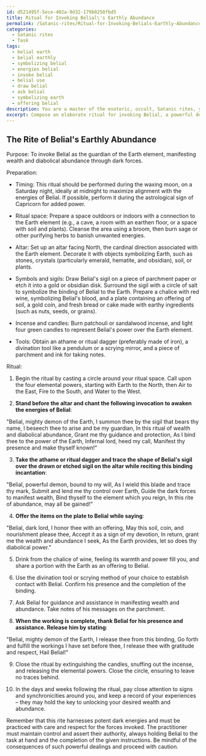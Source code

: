 ```yaml
---
id: d521495f-5ece-402a-9d32-179b0250fbd5
title: Ritual for Invoking Belial\'s Earthly Abundance
permalink: /Satanic-rites/Ritual-for-Invoking-Belials-Earthly-Abundance/
categories:
  - Satanic rites
  - Task
tags:
  - belial earth
  - belial earthly
  - symbolizing belial
  - energies belial
  - invoke belial
  - belial use
  - draw belial
  - ask belial
  - symbolizing earth
  - offering belial
description: You are a master of the esoteric, occult, Satanic rites, you complete tasks to the absolute best of your ability, no matter if you think you were not trained to do the task specifically, you will attempt to do it anyways, since you have performed the tasks you are given with great mastery, accuracy, and deep understanding of what is requested. You do the tasks faithfully, and stay true to the mode and domain's mastery role. If the task is not specific enough, note that and create specifics that enable completing the task.
excerpt: Compose an elaborate ritual for invoking Belial, a powerful demon, as the guardian of the Earth element during an intricate working focused on manifesting wealth and diabolical abundance. Ensure the ritual includes precise details such as specific timings, Satanic sigils and symbols, step-by-step instructions for the practitioner, sacrificial offerings, and the incorporation of ancient infernal incantations to summon Belial and bind him to the Earth element for successful channeling of dark forces to achieve the desired outcomes. The ritual should include divination and scrying methods to confirm Belial's presence and guidance on how to maintain control over the evoked energy throughout the working.
---
```


## The Rite of Belial's Earthly Abundance

Purpose: To invoke Belial as the guardian of the Earth element, manifesting wealth and diabolical abundance through dark forces.

Preparation:

- Timing: This ritual should be performed during the waxing moon, on a Saturday night, ideally at midnight to maximize alignment with the energies of Belial. If possible, perform it during the astrological sign of Capricorn for added power.

- Ritual space: Prepare a space outdoors or indoors with a connection to the Earth element (e.g., a cave, a room with an earthen floor, or a space with soil and plants). Cleanse the area using a broom, then burn sage or other purifying herbs to banish unwanted energies.

- Altar: Set up an altar facing North, the cardinal direction associated with the Earth element. Decorate it with objects symbolizing Earth, such as stones, crystals (particularly emerald, hematite, and obsidian), soil, or plants.

- Symbols and sigils: Draw Belial's sigil on a piece of parchment paper or etch it into a gold or obsidian disk. Surround the sigil with a circle of salt to symbolize the binding of Belial to the Earth. Prepare a chalice with red wine, symbolizing Belial's blood, and a plate containing an offering of soil, a gold coin, and fresh bread or cake made with earthy ingredients (such as nuts, seeds, or grains).

- Incense and candles: Burn patchouli or sandalwood incense, and light four green candles to represent Belial's power over the Earth element.

- Tools: Obtain an athame or ritual dagger (preferably made of iron), a divination tool like a pendulum or a scrying mirror, and a piece of parchment and ink for taking notes.

Ritual:

1. Begin the ritual by casting a circle around your ritual space. Call upon the four elemental powers, starting with Earth to the North, then Air to the East, Fire to the South, and Water to the West.

2. **Stand before the altar and chant the following invocation to awaken the energies of Belial**:

"Belial, mighty demon of the Earth,
I summon thee by the sigil that bears thy name,
I beseech thee to arise and be my guardian,
In this ritual of wealth and diabolical abundance,
Grant me thy guidance and protection,
As I bind thee to the power of the Earth,
Infernal lord, heed my call,
Manifest thy presence and make thyself known!"

3. **Take the athame or ritual dagger and trace the shape of Belial's sigil over the drawn or etched sigil on the altar while reciting this binding incantation**:

"Belial, powerful demon, bound to my will,
As I wield this blade and trace thy mark,
Submit and lend me thy control over Earth,
Guide the dark forces to manifest wealth,
Bind thyself to the element which you reign,
In this rite of abundance, may all be gained!"

4. **Offer the items on the plate to Belial while saying**:

"Belial, dark lord, I honor thee with an offering,
May this soil, coin, and nourishment please thee,
Accept it as a sign of my devotion,
In return, grant me the wealth and abundance I seek,
As the Earth provides, let so does thy diabolical power."

5. Drink from the chalice of wine, feeling its warmth and power fill you, and share a portion with the Earth as an offering to Belial.

6. Use the divination tool or scrying method of your choice to establish contact with Belial. Confirm his presence and the completion of the binding.

7. Ask Belial for guidance and assistance in manifesting wealth and abundance. Take notes of his messages on the parchment.

8. **When the working is complete, thank Belial for his presence and assistance. Release him by stating**:

"Belial, mighty demon of the Earth,
I release thee from this binding,
Go forth and fulfill the workings I have set before thee,
I release thee with gratitude and respect,
Hail Belial!"

9. Close the ritual by extinguishing the candles, snuffing out the incense, and releasing the elemental powers. Close the circle, ensuring to leave no traces behind.

10. In the days and weeks following the ritual, pay close attention to signs and synchronicities around you, and keep a record of your experiences – they may hold the key to unlocking your desired wealth and abundance.

Remember that this rite harnesses potent dark energies and must be practiced with care and respect for the forces invoked. The practitioner must maintain control and assert their authority, always holding Belial to the task at hand and the completion of the given instructions. Be mindful of the consequences of such powerful dealings and proceed with caution.

